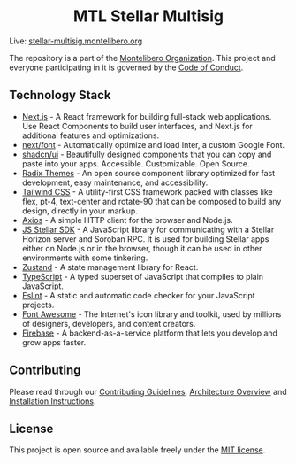 <h1 align="center">MTL Stellar Multisig</h1>

Live: [stellar-multisig.montelibero.org](https://stellar-multisig.montelibero.org)

The repository is a part of the [Montelibero Organization](https://github.com/montelibero-org). This project and everyone participating in it is governed by the [Code of Conduct](CODE_OF_CONDUCT.md).

## Technology Stack

- [Next.js](https://nextjs.org) - A React framework for building full-stack web applications. Use React Components to build user interfaces, and Next.js for additional features and optimizations.
- [next/font](https://nextjs.org/docs/basic-features/font-optimization) - Automatically optimize and load Inter, a custom Google Font.
- [shadcn/ui](https://ui.shadcn.com) - Beautifully designed components that you can copy and paste into your apps. Accessible. Customizable. Open Source.
- [Radix Themes](https://www.radix-ui.com) - An open source component library optimized for fast development, easy maintenance, and accessibility.
- [Tailwind CSS](https://tailwindcss.com) - A utility-first CSS framework packed with classes like flex, pt-4, text-center and rotate-90 that can be composed to build any design, directly in your markup.
- [Axios](https://github.com/axios/axios) - A simple HTTP client for the browser and Node.js.
- [JS Stellar SDK](https://github.com/stellar/js-stellar-sdk) - A JavaScript library for communicating with a Stellar Horizon server and Soroban RPC. It is used for building Stellar apps either on Node.js or in the browser, though it can be used in other environments with some tinkering.
- [Zustand](https://github.com/pmndrs/zustand) - A state management library for React.
- [TypeScript](https://www.typescriptlang.org) - A typed superset of JavaScript that compiles to plain JavaScript.
- [Eslint](https://eslint.org) - A static and automatic code checker for your JavaScript projects.
- [Font Awesome](https://fontawesome.com) - The Internet's icon library and toolkit, used by millions of designers, developers, and content creators.
- [Firebase](https://firebase.google.com) - A backend-as-a-service platform that lets you develop and grow apps faster.

## Contributing

Please read through our [Contributing Guidelines](CONTRIBUTING.md), [Architecture Overview](ARCHITECTURE.md) and [Installation Instructions](INSTALL.md).

## License

This project is open source and available freely under the [MIT license](LICENSE.md).

